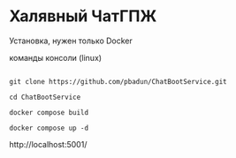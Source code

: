 # Халявный ЧатГПЖ

Установка, нужен только Docker

команды консоли (linux)

```

git clone https://github.com/pbadun/ChatBootService.git

cd ChatBootService

docker compose build

docker compose up -d

```

http://localhost:5001/
